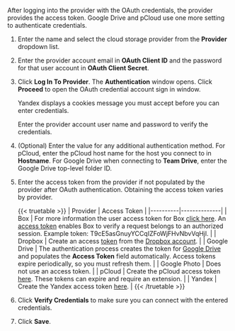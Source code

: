 ---
---

After logging into the provider with the OAuth credentials, the provider provides the access token.
Google Drive and pCloud use one more setting to authenticate credentials.

1. Enter the name and select the cloud storage provider from the **Provider** dropdown list.

2. Enter the provider account email in **OAuth Client ID** and the password for that user account in **OAuth Client Secret**.

3. Click **Log In To Provider**. The **Authentication** window opens. Click **Proceed** to open the OAuth credential account sign in window.

   Yandex displays a cookies message you must accept before you can enter credentials.

   Enter the provider account user name and password to verify the credentials.

4. (Optional) Enter the value for any additional authentication method. 
   For pCloud, enter the pCloud host name for the host you connect to in **Hostname**. 
   For Google Drive when connecting to **Team Drive**, enter the Google Drive top-level folder ID.

5. Enter the access token from the provider if not populated by the provider after OAuth authentication. Obtaining the access token varies by provider.
   
   {{< truetable >}}
   | Provider | Access Token |
   |----------|--------------|
   | Box | For more information the user access token for Box [click here](https://developer.box.com/). An [access token](https://developer.box.com/reference/) enables Box to verify a request belongs to an authorized session. Example token: T9cE5asGnuyYCCqIZFoWjFHvNbvVqHjl. |
   | Dropbox | Create an access [token](https://dropbox.tech/developers/generate-an-access-token-for-your-own-account) from the [Dropbox account](https://www.dropbox.com/). |
   | Google Drive | The authentication process creates the token for [Google Drive](https://developers.google.com/drive/api/v3/about-auth) and populates the **Access Token** field automatically. Access tokens expire periodically, so you must refresh them. |
   | Google Photo | Does not use an access token. |
   | pCloud | Create the pCloud access token [here](https://docs.pcloud.com/methods/intro/authentication.html). These tokens can expire and require an extension. |
   | Yandex | Create the Yandex access token [here](https://yandex.com/dev/direct/doc/dg-v4/concepts/auth-token.html). |
   {{< /truetable >}}
   
6. Click **Verify Credentials** to make sure you can connect with the entered credentials.

7. Click **Save**.